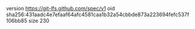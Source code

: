 version https://git-lfs.github.com/spec/v1
oid sha256:431aadc4e7efaaf64afc4581caa1b32a54cbbde873a223694fefc537f106bb85
size 230

